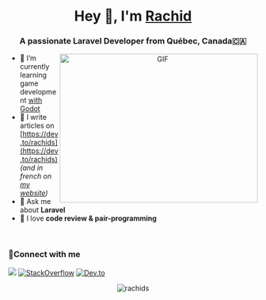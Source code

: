 <h1 align="center">Hey 👋, I'm <a href="https://rachids.ca" target="blank">Rachid</a></h1>
<h3 align="center">A passionate Laravel Developer from Québec, Canada🇨🇦</h3>

<a target="_blank" align="center">
  <img align="right" top="500" height="300" width="400" alt="GIF" src="https://i.imgur.com/itBHKem.png" alt="hi, welcome to my profile!" title="Picture of Québec City">
</a>
<!--
- 🔭 I’m currently working in
-->

- 🌱 I’m currently learning game development <a href="https://godotengine.org/" target="_blank">with Godot</a> 
- 📝 I write articles on [https://dev.to/rachids](https://dev.to/rachids) _(and in french on [my website](https://rachids.ca/blog))_
- 💬 Ask me about **Laravel**
- 🧠 I love **code review & pair-programming**
<br/>
<h3 align="left" >🤝Connect with me </h3>

<div align="left">
   <a target="_blank" href="https://github.com/rachids"><img src="https://img.icons8.com/doodle/40/000000/github--v1.png"></a>
   <a target="_blank" href="https://stackoverflow.com/users/1919845/rachids"><img src="https://img.icons8.com/external-tal-revivo-color-tal-revivo/40/000000/external-stack-overflow-is-a-question-and-answer-site-for-professional-logo-color-tal-revivo.png" alt="StackOverflow"></a>
   <a target="_blank" href="https://dev.to/rachids"><img src="https://img.icons8.com/doodle/1x/typewriter-with-paper.png" alt="Dev.to"></a>
</div>

<p align="center"> 
  <img src="https://komarev.com/ghpvc/?username=rachids&label=Profile%20views&color=0A2265&style=flat" alt="rachids" />
</p>
